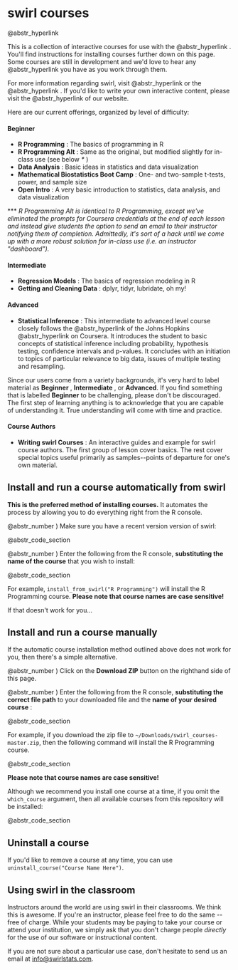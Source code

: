 # swirl courses

@abstr_hyperlink 

This is a collection of interactive courses for use with the @abstr_hyperlink . You'll find instructions for installing courses further down on this page. Some courses are still in development and we'd love to hear any @abstr_hyperlink you have as you work through them.

For more information regarding swirl, visit @abstr_hyperlink or the @abstr_hyperlink . If you'd like to write your own interactive content, please visit the @abstr_hyperlink of our website.

Here are our current offerings, organized by level of difficulty:

#### Beginner

  * **R Programming** : The basics of programming in R
  * **R Programming Alt** : Same as the original, but modified slightly for in-class use (see below _*_ )
  * **Data Analysis** : Basic ideas in statistics and data visualization
  * **Mathematical Biostatistics Boot Camp** : One- and two-sample t-tests, power, and sample size
  * **Open Intro** : A very basic introduction to statistics, data analysis, and data visualization



*** _R Programming Alt is identical to R Programming, except we've eliminated the prompts for Coursera credentials at the end of each lesson and instead give students the option to send an email to their instructor notifying them of completion. Admittedly, it's sort of a hack until we come up with a more robust solution for in-class use (i.e. an instructor "dashboard")._

#### Intermediate

  * **Regression Models** : The basics of regression modeling in R
  * **Getting and Cleaning Data** : dplyr, tidyr, lubridate, oh my!



#### Advanced

  * **Statistical Inference** : This intermediate to advanced level course closely follows the @abstr_hyperlink of the Johns Hopkins @abstr_hyperlink on Coursera. It introduces the student to basic concepts of statistical inference including probability, hypothesis testing, confidence intervals and p-values. It concludes with an initiation to topics of particular relevance to big data, issues of multiple testing and resampling.



Since our users come from a variety backgrounds, it's very hard to label material as **Beginner** , **Intermediate** , or **Advanced**. If you find something that is labelled **Beginner** to be challenging, please don't be discouraged. The first step of learning anything is to acknowledge that you are capable of understanding it. True understanding will come with time and practice.

#### Course Authors

  * **Writing swirl Courses** : An interactive guides and example for swirl course authors. The first group of lesson cover basics. The rest cover special topics useful primarily as samples--points of departure for one's own material.



## Install and run a course automatically from swirl

**This is the preferred method of installing courses.** It automates the process by allowing you to do everything right from the R console.

@abstr_number ) Make sure you have a recent version version of swirl:

@abstr_code_section 

@abstr_number ) Enter the following from the R console, **substituting the name of the course** that you wish to install:

@abstr_code_section 

For example, `install_from_swirl("R Programming")` will install the R Programming course. **Please note that course names are case sensitive!**

If that doesn't work for you...

## Install and run a course manually

If the automatic course installation method outlined above does not work for you, then there's a simple alternative.

@abstr_number ) Click on the **Download ZIP** button on the righthand side of this page.

@abstr_number ) Enter the following from the R console, **substituting the correct file path** to your downloaded file and the **name of your desired course** :

@abstr_code_section 

For example, if you download the zip file to `~/Downloads/swirl_courses-master.zip`, then the following command will install the R Programming course.

@abstr_code_section 

**Please note that course names are case sensitive!**

Although we recommend you install one course at a time, if you omit the `which_course` argument, then all available courses from this repository will be installed:

@abstr_code_section 

## Uninstall a course

If you'd like to remove a course at any time, you can use `uninstall_course("Course Name Here")`.

## Using swirl in the classroom

Instructors around the world are using swirl in their classrooms. We think this is awesome. If you're an instructor, please feel free to do the same -- free of charge. While your students may be paying to take your course or attend your institution, we simply ask that you don't charge people _directly_ for the use of our software or instructional content.

If you are not sure about a particular use case, don't hesitate to send us an email at info@swirlstats.com.
